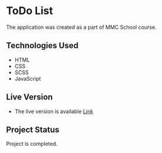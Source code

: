 
# ToDo List
The application was created as a part of MMC School course.
## Technologies Used
- HTML
- CSS
- SCSS
- JavaScript


## Live Version

- The live version is available [Link](https://kamil88x.github.io/todo/)


## Project Status
Project is completed.


